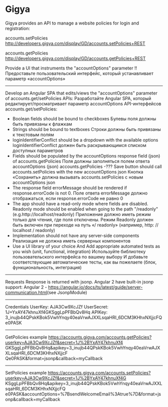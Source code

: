 # Gigya

Gigya provides an API to manage a website policies for login and registration: 

accounts.setPolicies 
​http://developers.gigya.com/display/GD/accounts.setPolicies+REST 

accounts.getPolicies 
​http://developers.gigya.com/display/GD/accounts.getPolicies+REST 

Provide a UI that instruments the "accountOptions" parameter 
!! Предоставьте пользовательский интерфейс, 
который устанавливает параметр «accountOptions»

******************
Develop an Angular SPA that edits/views the "​accountOptions​" parameter of accounts.get/setPolicies APIs:
Разработайте Angular SPA, который редактирует/просматривает параметр accountOptions API-интерфейсов accounts.get/setPolicies:
- Boolean fields should be bound to checkboxes 
Булевы поля должны быть привязаны к флажкам
- Strings should be bound to textboxes 
Строки должны быть привязаны к текстовым полям
- loginIdentifierConflict should be a dropdown with the available options 
loginIdentifierConflict должен быть раскрывающимся списком доступных параметров
- Fields should be populated by the accountOptions response field (json) of accounts.getPolicies 
Поля должны заполняться полем ответа accountOptions (json) accounts.getPolicies
-???  Save button should call accounts.setPolicies with the new accountOptions json 
Кнопка «Сохранить» должна вызывать accounts.setPolicies с новым accountOptions json
- The response field errorMessage should be rendered if response.errorCode is not 0. 
Поле ответа errorMessage должно отображаться, если response.errorCode не равно 0
- The app should have a read-only mode where fields are disabled. 
  Readonly mode should be enabled when going to the path "/readonly" 
(e.g. ​http://localhost/readonly​) 
Приложение должно иметь режим только для чтения, где поля отключены. 
Режим Readonly должен быть включен при переходе на путь «/ readonly» 
(например, http: // localhost / readonly)
-  Implementation should not have any server-side components 
Реализация не должна иметь серверных компонентов
- Use a UI library of your choice And Add appropriate automated tests as you wish (unit, functional, integration) 
Используйте библиотеку пользовательского интерфейса по вашему выбору И добавьте соответствующие автоматические тесты, как вы пожелаете (блок, функциональность, интеграция)

***************
Requests Response is returned with jsonp. 
Angular 2 have built-in jsonp support:
Angular 2 - ​https://angular.io/docs/ts/latest/guide/server-communication.html​ (see JsonpModule) 

**************
Credentials 
UserKey: AJA3Cw9XcJZf 
UserSecret: 1J+YxAY47khnuXf4GKSggLpPFBbQv8Hq 
APIKey: 3_inujb44QPskKBok5VwhYnqy40eaVrwAJXXLsqaHRI_6DCM3KHhxNXjjcFQe0PASK 

**************
GetPolicies example 
https://accounts.gigya.com/accounts.getPolicies?userkey=AJA3Cw9XcJZf&secret=1J%2BYxAY47khnuXf4 GKSggLpPFBbQv8Hq&apikey=3_inujb44QPskKBok5VwhYnqy40eaVrwAJXXLsqaHRI_6DCM3KHhxNXjjcF 
Qe0PASK&format=jsonp&callback=myCallback 
 
*************
SetPolicies example 
https://accounts.gigya.com/accounts.setPolicies?userkey=AJA3Cw9XcJZf&secret=1J%2BYxAY47khnuXf4G KSggLpPFBbQv8Hq&apikey=3_inujb44QPskKBok5VwhYnqy40eaVrwAJXXLsqaHRI_6DCM3KHhxNXjjcFQ e0PASK&accountOptions=%7BsendWelcomeEmail%3Atrue%7D&format=jsonp&callback=myCallback 
 
 
 
